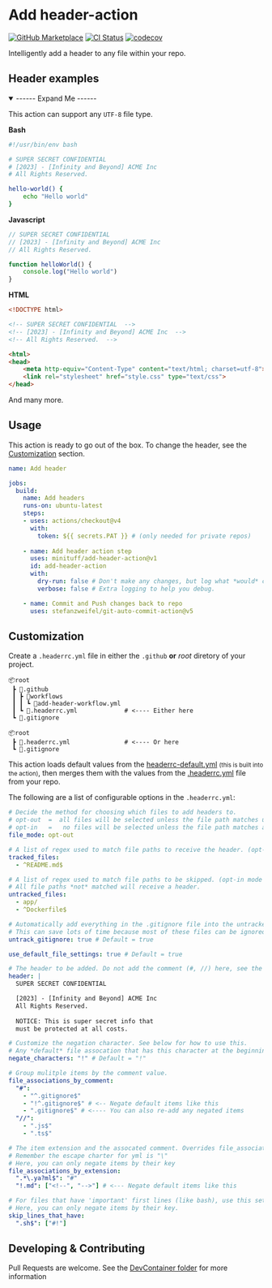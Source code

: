 <!-- SUPER SECRET CONFIDENTIAL -->
<!-- [2023] - [Infinity and Beyond] ACME CO -->
<!-- All Rights Reserved. -->
<!-- NOTICE: This is super secret info that -->
<!-- must be protected at all costs. -->


# Add header-action
[![GitHub Marketplace](https://img.shields.io/badge/Marketplace-active-undefined.svg?logo=github&logoColor=white&style=flat)](https://github.com/marketplace/actions/add-header)
[![CI Status](https://github.com/Minituff/add-header-action/actions/workflows/lint-and-test.yml/badge.svg)](https://github.com/Minituff/add-header-action/actions/workflows/lint-and-test.yml)
[![codecov](https://codecov.io/github/Minituff/add-header-action/graph/badge.svg?token=NGVZKMXTM2)](https://codecov.io/github/Minituff/add-header-action)

Intelligently add a header to any file within your repo.

## Header examples
<details open><summary>------ Expand Me ------</summary>

This action can support any `UTF-8` file type.

**Bash**
```bash
#!/usr/bin/env bash

# SUPER SECRET CONFIDENTIAL 
# [2023] - [Infinity and Beyond] ACME Inc 
# All Rights Reserved. 

hello-world() {
    echo "Hello world"
}
```
**Javascript**
```js
// SUPER SECRET CONFIDENTIAL 
// [2023] - [Infinity and Beyond] ACME Inc 
// All Rights Reserved. 

function helloWorld() {
    console.log("Hello world")
}
```

**HTML**
```html
<!DOCTYPE html>

<!-- SUPER SECRET CONFIDENTIAL  -->
<!-- [2023] - [Infinity and Beyond] ACME Inc  -->
<!-- All Rights Reserved.  -->

<html>
<head>
    <meta http-equiv="Content-Type" content="text/html; charset=utf-8">
    <link rel="stylesheet" href="style.css" type="text/css">
</head>
```

And many more.
</details>

## Usage
This action is ready to go out of the box. To change the header, see the [Customization](#customization) section.


```yml
name: Add header

jobs:
  build:
    name: Add headers
    runs-on: ubuntu-latest
    steps:
    - uses: actions/checkout@v4
      with:
        token: ${{ secrets.PAT }} # (only needed for private repos)
    
    - name: Add header action step
      uses: minituff/add-header-action@v1
      id: add-header-action
      with:
        dry-run: false # Don't make any changes, but log what *would* change.
        verbose: false # Extra logging to help you debug.

    - name: Commit and Push changes back to repo
      uses: stefanzweifel/git-auto-commit-action@v5
```
## Customization
Create a `.headerrc.yml` file in either the `.github` **or** *root* diretory of your project.

```console
📦root
 ┣ 📂.github
 ┃ ┣ 📂workflows
 ┃ ┃ ┗ 📜add-header-workflow.yml
 ┃ ┗ 📜.headerrc.yml             # <---- Either here
 ┗ 📜.gitignore

📦root
 ┣ 📜.headerrc.yml               # <---- Or here
 ┗ 📜.gitignore
```

This action loads default values  from the [headerrc-default.yml](/headerrc-default.yml) <small>(this is built into the action)</small>, then merges them with the values from the [.headerrc.yml](/.github/.headerrc.yml) file from your repo.

The following are a list of configurable options in the `.headerrc.yml`:

```yaml
# Decide the method for choosing which files to add headers to.
# opt-out  =  all files will be selected unless the file path matches untracked_files.
# opt-in   =   no files will be selected unless the file path matches anything in tracked_files.
file_mode: opt-out

# A list of regex used to match file paths to receive the header. (opt-in mode only)
tracked_files: 
  - ^README.md$

# A list of regex used to match file paths to be skipped. (opt-in mode only)
# All file paths *not* matched will receive a header.
untracked_files:
  - app/
  - ^Dockerfile$

# Automatically add everything in the .gitignore file into the untracked_files section.
# This can save lots of time because most of these files can be ignored.  (opt-in mode only)
untrack_gitignore: true # Default = true

use_default_file_settings: true # Default = true

# The header to be added. Do not add the comment (#, //) here, see the file_associations section for that.
header: |
  SUPER SECRET CONFIDENTIAL

  [2023] - [Infinity and Beyond] ACME Inc
  All Rights Reserved.
  
  NOTICE: This is super secret info that
  must be protected at all costs.

# Customize the negation character. See below for how to use this.
# Any *default* file assocation that has this character at the beginning of the (key/value) will be removed. This only works if it is matched exactly. 
negate_characters: "!" # Default = "!"

# Group mulitple items by the comment value.
file_associations_by_comment:
  "#": 
    - "^.gitignore$"
    - "!^.gitignore$" # <-- Negate default items like this
    - ".gitignore$" # <---- You can also re-add any negated items
  "//": 
    - ".js$"
    - ".ts$"

# The item extension and the assocated comment. Overrides file_associations_by_comment if duplicates.
# Remember the escape charter for yml is "\"
# Here, you can only negate items by their key
file_associations_by_extension:
  ".*\.ya?ml$": "#"
  "!.md": ["<!--", "-->"] # <--- Negate default items like this

# For files that have 'important' first lines (like bash), use this setting to move the header below that line.
# Here, you can only negate items by their key.
skip_lines_that_have:
  ".sh$": ["#!"]
```


## Developing & Contributing
Pull Requests are welcome. 
See the [DevContainer folder](/.devcontainer/README.md) for more information